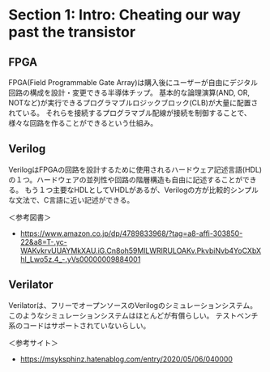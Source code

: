 # Section 1: Intro: Cheating our way past the transistor

## FPGA

FPGA(Field Programmable Gate Array)は購入後にユーザーが自由にデジタル回路の構成を設計・変更できる半導体チップ。
基本的な論理演算(AND, OR, NOTなど)が実行できるプログラマブルロジックブロック(CLB)が大量に配置されている。
それらを接続するプログラマブル配線が接続を制御することで、様々な回路を作ることができるという仕組み。

## Verilog

VerilogはFPGAの回路を設計するために使用されるハードウェア記述言語(HDL)の１つ。ハードウェアの並列性や回路の階層構造も自由に記述することができる。
もう１つ主要なHDLとしてVHDLがあるが、Verilogの方が比較的シンプルな文法で、C言語に近い記述ができる。

＜参考図書＞
- https://www.amazon.co.jp/dp/4789833968/?tag=a8-affi-303850-22&a8=T-.yc-WAKvkrvUUAYMkXAU.iG.Cn8oh59MlLWRlRULOAKv.PkvbiNvb4YoCXbXhl_Lwo5z.4_-.yVs00000009884001

## Verilator

Verilatorは、フリーでオープンソースのVerilogのシミュレーションシステム。このようなシミュレーションシステムはほとんどが有償らしい。
テストベンチ系のコードはサポートされていないらしい。

＜参考サイト＞
- https://msyksphinz.hatenablog.com/entry/2020/05/06/040000
